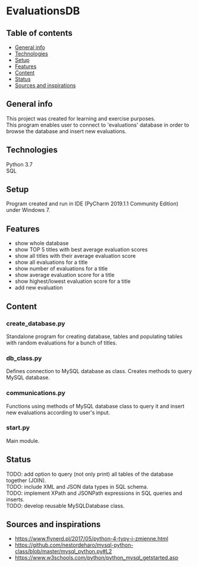 # EvaluationsDB

## Table of contents
* [General info](#general-info)  
* [Technologies](#technologies)  
* [Setup](#setup)  
* [Features](#features)
* [Content](#content)  
* [Status](#status) 
* [Sources and inspirations](#sources-and-inspirations)


## General info
This project was created for learning and exercise purposes.  
This program enables user to connect to 'evaluations' database in order to browse the database and insert new evaluations.

## Technologies
Python 3.7  
SQL

## Setup
Program created and run in IDE (PyCharm 2019.1.1 Community Edition) under Windows 7.

## Features
* show whole database  
* show TOP 5 titles with best average evaluation scores  
* show all titles with their average evaluation score  
* show all evaluations for a title  
* show number of evaluations for a title  
* show average evaluation score for a title  
* show highest/lowest evaluation score for a title  
* add new evaluation

## Content

### create_database.py
Standalone program for creating database, tables and populating tables with random evaluations for a bunch of titles.
### db_class.py
Defines connection to MySQL database as class. Creates methods to query MySQL database.
### communications.py
Functions using methods of MySQL database class to query it and insert new evaluations according to user's input.
### start.py
Main module. 

## Status
TODO: add option to query (not only print) all tables of the database together (JOIN).  
TODO: include XML and JSON data types in SQL schema.  
TODO: implement XPath and JSONPath expressions in SQL queries and inserts.  
TODO: develop reusable MySQLDatabase class.  

## Sources and inspirations
* https://www.flynerd.pl/2017/05/python-4-typy-i-zmienne.html  
* https://github.com/nestordeharo/mysql-python-class/blob/master/mysql_python.py#L2  
* https://www.w3schools.com/python/python_mysql_getstarted.asp  
